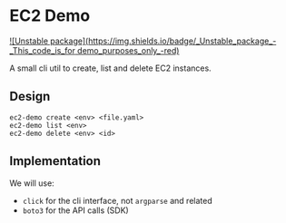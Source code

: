 # EC2 Demo

[![Unstable package](https://img.shields.io/badge/_Unstable_package_-_This_code_is_for demo_purposes_only_-red)](https://semver.org)


A small cli util to create, list and delete EC2 instances.


## Design

    ec2-demo create <env> <file.yaml>
    ec2-demo list <env>
    ec2-demo delete <env> <id>


## Implementation

We will use:

- `click` for the cli interface, not `argparse` and related
- `boto3` for the API calls (SDK)
